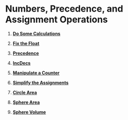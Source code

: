 # Numbers, Precedence, and Assignment Operations

1. **[Do Some Calculations](https://github.com/inancgumus/learngo/tree/master/08-numbers-and-strings/01-numbers/exercises/01-do-some-calculations)**

2. **[Fix the Float](https://github.com/inancgumus/learngo/tree/master/08-numbers-and-strings/01-numbers/exercises/02-fix-the-float)**

3. **[Precedence](https://github.com/inancgumus/learngo/tree/master/08-numbers-and-strings/01-numbers/exercises/03-precedence)**

4. **[IncDecs](https://github.com/inancgumus/learngo/tree/master/08-numbers-and-strings/01-numbers/exercises/04-incdecs)**

5. **[Manipulate a Counter](https://github.com/inancgumus/learngo/tree/master/08-numbers-and-strings/01-numbers/exercises/05-manipulate-a-counter)**

6. **[Simplify the Assignments](https://github.com/inancgumus/learngo/tree/master/08-numbers-and-strings/01-numbers/exercises/06-simplify-the-assignments)**

7. **[Circle Area](https://github.com/inancgumus/learngo/tree/master/08-numbers-and-strings/01-numbers/exercises/07-circle-area)**

8. **[Sphere Area](https://github.com/inancgumus/learngo/tree/master/08-numbers-and-strings/01-numbers/exercises/08-sphere-area)**

9. **[Sphere Volume](https://github.com/inancgumus/learngo/tree/master/08-numbers-and-strings/01-numbers/exercises/09-sphere-volume)**
